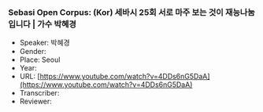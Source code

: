 ### Sebasi Open Corpus: (Kor) 세바시 25회 서로 마주 보는 것이 재능나눔입니다 | 가수 박혜경

- Speaker: 박혜경
- Gender: 
- Place: Seoul
- Year: 
- URL: [https://www.youtube.com/watch?v=4DDs6nG5DaA](https://www.youtube.com/watch?v=4DDs6nG5DaA)
- Transcriber: 
- Reviewer: 


